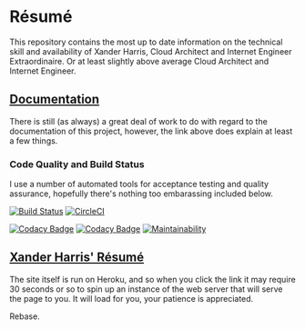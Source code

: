 # Résumé 

This repository contains the most up to date information on the technical skill and availability of Xander Harris, Cloud Architect and Internet Engineer Extraordinaire.  Or at least slightly above average Cloud Architect and Internet Engineer.

## [Documentation](https://gahan-corporation.github.io/rsum/)

There is still (as always) a great deal of work to do with regard to the documentation of this project, however, the link above does explain at least a few things.

### Code Quality and Build Status

I use a number of automated tools for acceptance testing and quality assurance, hopefully there's nothing too embarassing included below.

[![Build Status](https://travis-ci.org/gahan-corporation/rsum.svg?branch=master)](https://travis-ci.org/gahan-corporation/rsum) [![CircleCI](https://circleci.com/gh/gahan-corporation/rsum.svg?style=svg)](https://circleci.com/gh/gahan-corporation/rsum)


[![Codacy Badge](https://api.codacy.com/project/badge/Grade/e8ccc643c99147dca4fd98a8b2851451)](https://www.codacy.com/app/gahancorpcfo/rsum?utm_source=github.com&amp;utm_medium=referral&amp;utm_content=gahan-corporation/rsum&amp;utm_campaign=Badge_Grade) [![Codacy Badge](https://api.codacy.com/project/badge/Coverage/e8ccc643c99147dca4fd98a8b2851451)](https://www.codacy.com/app/gahancorpcfo/rsum?utm_source=github.com&utm_medium=referral&utm_content=gahan-corporation/rsum&utm_campaign=Badge_Coverage) [![Maintainability](https://api.codeclimate.com/v1/badges/e6137a6c3bb11a5db1b3/maintainability)](https://codeclimate.com/github/gahan-corporation/rsum/maintainability)

## [Xander Harris' Résumé](https://xander.gahan-corporation.com)

The site itself is run on Heroku, and so when you click the link it may require 30 seconds or so to spin up an instance of the web server that will serve the page to you.  It will load for you, your patience is appreciated.

Rebase.
